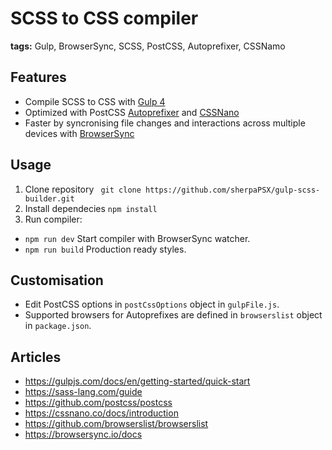 # SCSS to CSS compiler

**tags:** Gulp, BrowserSync, SCSS, PostCSS, Autoprefixer, CSSNamo

## Features

- Compile SCSS to CSS with [Gulp 4](https://gulpjs.com/)
- Optimized with PostCSS [Autoprefixer](https://github.com/postcss/autoprefixer) and [CSSNano](https://cssnano.co)
- Faster by syncronising file changes and interactions across multiple devices with [BrowserSync](https://browsersync.io/)

## Usage

1. Clone repository ``` git clone https://github.com/sherpaPSX/gulp-scss-builder.git``` 
2. Install dependecies `npm install`
3. Run compiler:
  - `npm run dev` Start compiler with BrowserSync watcher.
  - `npm run build` Production ready styles.

## Customisation

- Edit PostCSS options in `postCssOptions` object in `gulpFile.js`.
- Supported browsers for Autoprefixes are defined in `browserslist` object in `package.json`.

## Articles
- https://gulpjs.com/docs/en/getting-started/quick-start
- https://sass-lang.com/guide
- https://github.com/postcss/postcss
- https://cssnano.co/docs/introduction
- https://github.com/browserslist/browserslist
- https://browsersync.io/docs
